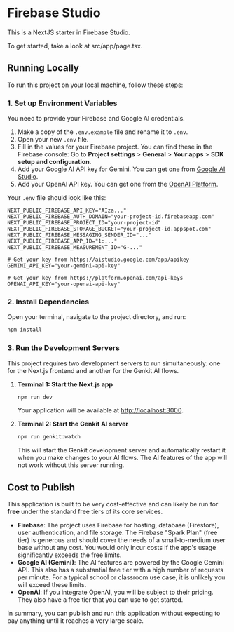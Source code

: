 # Firebase Studio

This is a NextJS starter in Firebase Studio.

To get started, take a look at src/app/page.tsx.

## Running Locally

To run this project on your local machine, follow these steps:

### 1. Set up Environment Variables

You need to provide your Firebase and Google AI credentials.

1.  Make a copy of the `.env.example` file and rename it to `.env`.
2.  Open your new `.env` file.
3.  Fill in the values for your Firebase project. You can find these in the Firebase console: Go to **Project settings** > **General** > **Your apps** > **SDK setup and configuration**.
4.  Add your Google AI API key for Gemini. You can get one from [Google AI Studio](https://aistudio.google.com/app/apikey).
5.  Add your OpenAI API key. You can get one from the [OpenAI Platform](https://platform.openai.com/api-keys).

Your `.env` file should look like this:

```
NEXT_PUBLIC_FIREBASE_API_KEY="AIza..."
NEXT_PUBLIC_FIREBASE_AUTH_DOMAIN="your-project-id.firebaseapp.com"
NEXT_PUBLIC_FIREBASE_PROJECT_ID="your-project-id"
NEXT_PUBLIC_FIREBASE_STORAGE_BUCKET="your-project-id.appspot.com"
NEXT_PUBLIC_FIREBASE_MESSAGING_SENDER_ID="..."
NEXT_PUBLIC_FIREBASE_APP_ID="1:..."
NEXT_PUBLIC_FIREBASE_MEASUREMENT_ID="G-..."

# Get your key from https://aistudio.google.com/app/apikey
GEMINI_API_KEY="your-gemini-api-key"

# Get your key from https://platform.openai.com/api-keys
OPENAI_API_KEY="your-openai-api-key"
```

### 2. Install Dependencies

Open your terminal, navigate to the project directory, and run:

```bash
npm install
```

### 3. Run the Development Servers

This project requires two development servers to run simultaneously: one for the Next.js frontend and another for the Genkit AI flows.

1.  **Terminal 1: Start the Next.js app**
    ```bash
    npm run dev
    ```
    Your application will be available at [http://localhost:3000](http://localhost:3000).

2.  **Terminal 2: Start the Genkit AI server**
    ```bash
    npm run genkit:watch
    ```
    This will start the Genkit development server and automatically restart it when you make changes to your AI flows. The AI features of the app will not work without this server running.

## Cost to Publish

This application is built to be very cost-effective and can likely be run for **free** under the standard free tiers of its core services.

*   **Firebase**: The project uses Firebase for hosting, database (Firestore), user authentication, and file storage. The Firebase "Spark Plan" (free tier) is generous and should cover the needs of a small-to-medium user base without any cost. You would only incur costs if the app's usage significantly exceeds the free limits.
*   **Google AI (Gemini)**: The AI features are powered by the Google Gemini API. This also has a substantial free tier with a high number of requests per minute. For a typical school or classroom use case, it is unlikely you will exceed these limits.
*   **OpenAI**: If you integrate OpenAI, you will be subject to their pricing. They also have a free tier that you can use to get started.

In summary, you can publish and run this application without expecting to pay anything until it reaches a very large scale.
